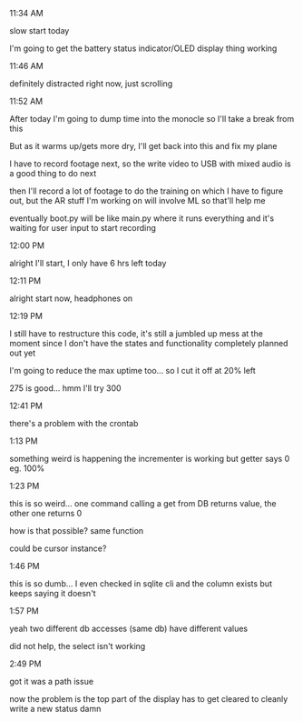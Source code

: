 11:34 AM

slow start today

I'm going to get the battery status indicator/OLED display thing working

11:46 AM

definitely distracted right now, just scrolling

11:52 AM

After today I'm going to dump time into the monocle so I'll take a break from this

But as it warms up/gets more dry, I'll get back into this and fix my plane

I have to record footage next, so the write video to USB with mixed audio is a good thing to do next

then I'll record a lot of footage to do the training on which I have to figure out, but the AR stuff I'm working on will involve ML so that'll help me

eventually boot.py will be like main.py where it runs everything and it's waiting for user input to start recording

12:00 PM

alright I'll start, I only have 6 hrs left today

12:11 PM

alright start now, headphones on

12:19 PM

I still have to restructure this code, it's still a jumbled up mess at the moment since I don't have the states and functionality completely planned out yet

I'm going to reduce the max uptime too... so I cut it off at 20% left

275 is good... hmm I'll try 300

12:41 PM

there's a problem with the crontab

1:13 PM

something weird is happening the incrementer is working but getter says 0 eg. 100%

1:23 PM

this is so weird... one command calling a get from DB returns value, the other one returns 0

how is that possible? same function

could be cursor instance?

1:46 PM

this is so dumb... I even checked in sqlite cli and the column exists but keeps saying it doesn't

1:57 PM

yeah two different db accesses (same db) have different values

did not help, the select isn't working

2:49 PM

got it was a path issue

now the problem is the top part of the display has to get cleared to cleanly write a new status damn
